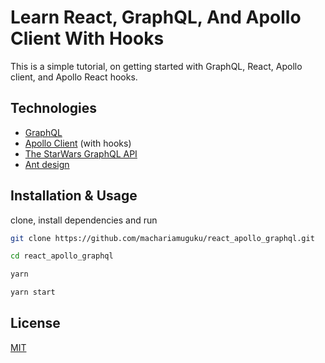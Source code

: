 # Learn React, GraphQL, And Apollo Client With Hooks

This is a simple tutorial, on getting started with GraphQL, React, Apollo client, and Apollo React hooks.

## Technologies

- [GraphQL](https://graphql.org/)
- [Apollo Client](https://www.apollographql.com/docs/react/v3.0-beta) (with hooks)
- [The StarWars GraphQL API](https://swapi.graph.cool/)
- [Ant design](https://ant.design/)

## Installation & Usage

clone, install dependencies and run

```bash
git clone https://github.com/machariamuguku/react_apollo_graphql.git

cd react_apollo_graphql

yarn

yarn start
```

## License

[MIT](https://choosealicense.com/licenses/mit/)
